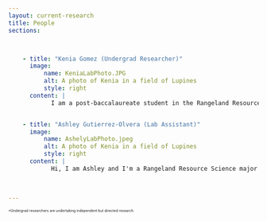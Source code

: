 ```yaml
---
layout: current-research
title: People
sections: 



    - title: "Kenia Gomez (Undergrad Researcher)"
      image:
          name: KeniaLabPhoto.JPG
          alt: A photo of Kenia in a field of Lupines
          style: right
      content: |
            I am a post-baccalaureate student in the Rangeland Resource Science program at Cal Poly Humboldt. Prior to returning to school, I worked as a sustainability consultant where I learned about resource management in the built environment. While working on large-scale waste management studies I became interested in learning about natural resource management. While pursuing my second bachelor’s degree I interned for NRCS Idaho and competed on the Collegiate Soil Judging team. My research project is focused on understanding the ecological conditions which may influence _Pleuropogon hooverianus_ development.          


    - title: "Ashley Gutierrez-Olvera (Lab Assistant)"
      image:
          name: AshelyLabPhoto.jpeg
          alt: A photo of Kenia in a field of Lupines
          style: right
      content: |
            Hi, I am Ashley and I'm a Rangeland Resource Science major with a Minor in Botany. Some of my hobbies include enjoying anything outdoors including foraging, hiking, camping, and pressing plants. I also really enjoy journaling, scrapbooking/creating collages, and thrifting. In the future it would be really cool work in land conservation/ and or conducting plant surveys for government agencies. I have a passion for plants and I really enjoy learning new plant species everyday.          

                 
      
---
```


<span style="font-size:0.5em;">*Undergrad researchers are undertaking independent but directed research.</span>


